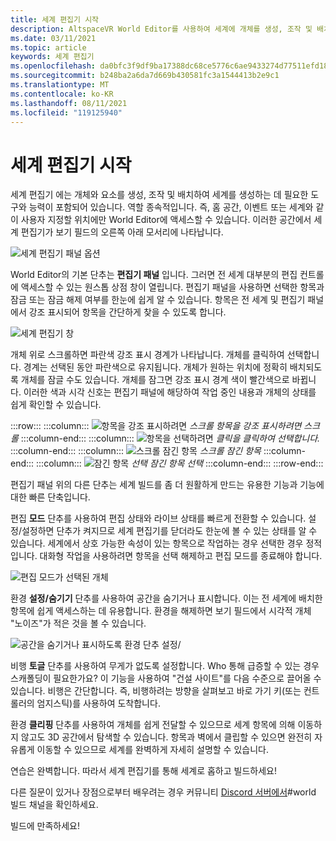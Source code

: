 ```yaml
---
title: 세계 편집기 시작
description: AltspaceVR World Editor를 사용하여 세계에 개체를 생성, 조작 및 배치하는 방법을 알아봅니다.
ms.date: 03/11/2021
ms.topic: article
keywords: 세계 편집기
ms.openlocfilehash: da0bfc3f9df9ba17388dc68ce5776c6ae9433274d77511efd18b70cfc7eeffc6
ms.sourcegitcommit: b248ba2a6da7d669b430581fc3a1544413b2e9c1
ms.translationtype: MT
ms.contentlocale: ko-KR
ms.lasthandoff: 08/11/2021
ms.locfileid: "119125940"
---
```

# <a name="getting-started-with-the-world-editor"></a>세계 편집기 시작

세계 편집기 에는 개체와 요소를 생성, 조작 및 배치하여 세계를 생성하는 데 필요한 도구와 능력이 포함되어 있습니다. 역할 종속적입니다. 즉, 홈 공간, 이벤트 또는 세계와 같이 사용자 지정할 위치에만 World Editor에 액세스할 수 있습니다. 이러한 공간에서 세계 편집기가 보기 필드의 오른쪽 아래 모서리에 나타납니다.

![세계 편집기 패널 옵션](images/world-editor-img-01.png)

World Editor의 기본 단추는 **편집기 패널** 입니다. 그러면 전 세계 대부분의 편집 컨트롤에 액세스할 수 있는 원스톱 상점 창이 열립니다. 편집기 패널을 사용하면 선택한 항목과 잠금 또는 잠금 해제 여부를 한눈에 쉽게 알 수 있습니다. 항목은 전 세계 및 편집기 패널에서 강조 표시되어 항목을 간단하게 찾을 수 있도록 합니다. 

![세계 편집기 창](images/world-editor-img-02.png)

개체 위로 스크롤하면 파란색 강조 표시 경계가 나타납니다. 개체를 클릭하여 선택합니다. 경계는 선택된 동안 파란색으로 유지됩니다. 개체가 원하는 위치에 정확히 배치되도록 개체를 잠글 수도 있습니다. 개체를 잠그면 강조 표시 경계 색이 빨간색으로 바뀝니다. 이러한 색과 시각 신호는 편집기 패널에 해당하여 작업 중인 내용과 개체의 상태를 쉽게 확인할 수 있습니다.

:::row:::
    :::column:::
       ![항목을 강조 표시하려면 ](images/world-editor-img-03.png) *스크롤 항목을 강조 표시하려면 스크롤*
    :::column-end:::
    :::column:::
       ![항목을 선택하려면 ](images/world-editor-img-04.png) *클릭을 클릭하여 선택합니다.*
    :::column-end:::
    :::column:::
       ![스크롤 잠긴 항목 ](images/world-editor-img-05.png) *스크롤 잠긴 항목*
    :::column-end:::
    :::column:::
       ![잠긴 항목 ](images/world-editor-img-06.png)
     *선택 잠긴 항목 선택*
    :::column-end:::
:::row-end:::

편집기 패널 위의 다른 단추는 세계 빌드를 좀 더 원활하게 만드는 유용한 기능과 기능에 대한 빠른 단축입니다. 

편집 **모드** 단추를 사용하여 편집 상태와 라이브 상태를 빠르게 전환할 수 있습니다. 설정/설정하면 단추가 켜지므로 세계 편집기를 닫더라도 한눈에 볼 수 있는 상태를 알 수 있습니다. 세계에서 상호 가능한 속성이 있는 항목으로 작업하는 경우 선택한 경우 정적입니다. 대화형 작업을 사용하려면 항목을 선택 해제하고 편집 모드를 종료해야 합니다.

![편집 모드가 선택된 개체](images/world-editor-img-07.png)

환경 **설정/숨기기** 단추를 사용하여 공간을 숨기거나 표시합니다. 이는 전 세계에 배치한 항목에 쉽게 액세스하는 데 유용합니다. 환경을 해제하면 보기 필드에서 시각적 개체 "노이즈"가 적은 것을 볼 수 있습니다.

![공간을 숨기거나 표시하도록 환경 단추 설정/](images/world-editor-img-08.png)

비행 **토글** 단추를 사용하여 무게가 없도록 설정합니다. Who 통해 급증할 수 있는 경우 스캐폴딩이 필요한가요? 이 기능을 사용하여 "건설 사이트"를 다음 수준으로 끌어올 수 있습니다. 비행은 간단합니다. 즉, 비행하려는 방향을 살펴보고 바로 가기 키(또는 컨트롤러의 엄지스틱)를 사용하여 도착합니다. 

환경 **클리핑** 단추를 사용하여 개체를 쉽게 전달할 수 있으므로 세계 항목에 의해 이동하지 않고도 3D 공간에서 탐색할 수 있습니다. 항목과 벽에서 클립할 수 있으면 완전히 자유롭게 이동할 수 있으므로 세계를 완벽하게 자세히 설명할 수 있습니다.  

연습은 완벽합니다. 따라서 세계 편집기를 통해 세계로 홉하고 빌드하세요! 

다른 질문이 있거나 장점으로부터 배우려는 경우 커뮤니티 [Discord 서버에서](https://discord.com/invite/altspacevr)#world 빌드 채널을 확인하세요. 

빌드에 만족하세요!